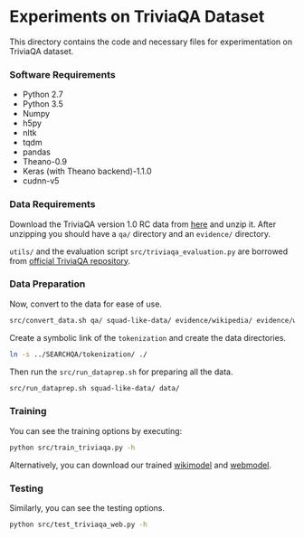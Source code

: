 # Experiments on TriviaQA Dataset #

This directory contains the code and necessary files for experimentation on TriviaQA dataset.

### Software Requirements ###

* Python 2.7
* Python 3.5
* Numpy
* h5py
* nltk
* tqdm
* pandas
* Theano-0.9
* Keras (with Theano backend)-1.1.0
* cudnn-v5

### Data Requirements ###

Download the TriviaQA version 1.0 RC data from [here](http://nlp.cs.washington.edu/triviaqa/) and unzip it.
After unzipping you should have a `qa/` directory and an `evidence/` directory.

`utils/` and the evaluation script `src/triviaqa_evaluation.py` are borrowed from [official TriviaQA repository](https://github.com/mandarjoshi90/triviaqa).

### Data Preparation ###

Now, convert to the data for ease of use.

```bash
src/convert_data.sh qa/ squad-like-data/ evidence/wikipedia/ evidence/web/
```

Create a symbolic link of the `tokenization` and create the data directories.

```bash
ln -s ../SEARCHQA/tokenization/ ./
```
Then run the `src/run_dataprep.sh` for preparing all the data.

```bash
src/run_dataprep.sh squad-like-data/ data/
```

### Training ###

You can see the training options by executing:

```bash
python src/train_triviaqa.py -h
```

Alternatively, you can download our trained [wikimodel](https://tinyurl.com/ybdvpxcr/triviaqa/triviaqa_wiki_amanda.hdf5) and [webmodel](https://tinyurl.com/ybdvpxcr/triviaqa/triviaqa_web_amanda.hdf5).

### Testing ###

Similarly, you can see the testing options.

```bash
python src/test_triviaqa_web.py -h
```

